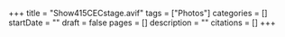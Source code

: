 +++
title = "Show415CECstage.avif"
tags = ["Photos"]
categories = []
startDate = ""
draft = false
pages = []
description = ""
citations = []
+++
